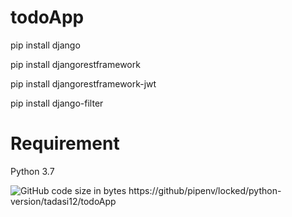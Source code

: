 # todoApp

pip install django

pip install djangorestframework

pip install djangorestframework-jwt

pip install django-filter 

# Requirement
Python 3.7

![GitHub code size in bytes](https://img.shields.io/github/languages/code-size/tadasi12/todoApp)
https://github/pipenv/locked/python-version/tadasi12/todoApp
